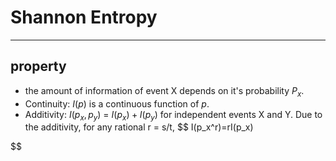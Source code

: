 # Shannon Entropy
----
## property
- the amount of information of event X depends on it's probability $P_x$.
- Continuity: $I(p)$ is a continuous function of $p$.
- Additivity: $I(p_x, p_y)$ = $I(p_x) + I(p_y)$ for independent events X
and Y.
Due to the additivity, for any rational r = s/t, $$
I(p_x^r)=rI(p_x)

$$ 


